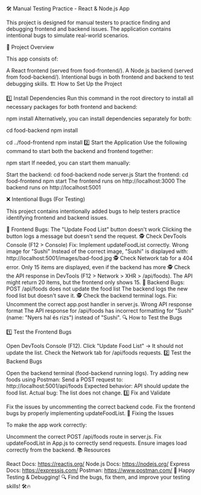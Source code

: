 🛠 Manual Testing Practice - React & Node.js App

This project is designed for manual testers to practice finding and debugging frontend and backend issues. The application contains intentional bugs to simulate real-world scenarios.

🚀 Project Overview

This app consists of:

A React frontend (served from food-frontend/).
A Node.js backend (served from food-backend/).
Intentional bugs in both frontend and backend to test debugging skills.
🏗 How to Set Up the Project

1️⃣ Install Dependencies
Run this command in the root directory to install all necessary packages for both frontend and backend:

npm install
Alternatively, you can install dependencies separately for both:

cd food-backend
npm install

cd ../food-frontend
npm install
2️⃣ Start the Application
Use the following command to start both the backend and frontend together:

npm start
If needed, you can start them manually:

Start the backend:
cd food-backend
node server.js
Start the frontend:
cd food-frontend
npm start
The frontend runs on http://localhost:3000
The backend runs on http://localhost:5001

❌ Intentional Bugs (For Testing)

This project contains intentionally added bugs to help testers practice identifying frontend and backend issues.

🔴 Frontend Bugs:
The "Update Food List" button doesn't work
Clicking the button logs a message but doesn't send the request.
🕵️ Check DevTools Console (F12 > Console)
Fix: Implement updateFoodList correctly.
Wrong image for "Sushi"
Instead of the correct image, "Sushi" is displayed with:
http://localhost:5001/images/bad-food.jpg
🕵️ Check Network tab for a 404 error.
Only 15 items are displayed, even if the backend has more
🕵️ Check the API response in DevTools (F12 > Network > XHR > /api/foods).
The API might return 20 items, but the frontend only shows 15.
🔴 Backend Bugs:
POST /api/foods does not update the food list
The backend logs the new food list but doesn't save it.
🕵️ Check the backend terminal logs.
Fix: Uncomment the correct app.post handler in server.js.
Wrong API response format
The API response for /api/foods has incorrect formatting for "Sushi" (name: "Nyers hal és rizs") instead of "Sushi".
🔍 How to Test the Bugs

1️⃣ Test the Frontend Bugs

Open DevTools Console (F12).
Click "Update Food List" → It should not update the list.
Check the Network tab for /api/foods requests.
2️⃣ Test the Backend Bugs

Open the backend terminal (food-backend running logs).
Try adding new foods using Postman:
Send a POST request to:
http://localhost:5001/api/foods
Expected behavior: API should update the food list.
Actual bug: The list does not change.
3️⃣ Fix and Validate

Fix the issues by uncommenting the correct backend code.
Fix the frontend bugs by properly implementing updateFoodList.
🏁 Fixing the Issues

To make the app work correctly:

Uncomment the correct POST /api/foods route in server.js.
Fix updateFoodList in App.js to correctly send requests.
Ensure images load correctly from the backend.
📚 Resources

React Docs: https://reactjs.org/
Node.js Docs: https://nodejs.org/
Express Docs: https://expressjs.com/
Postman: https://www.postman.com/
🚀 Happy Testing & Debugging!
🔍 Find the bugs, fix them, and improve your testing skills! 🛠🔥